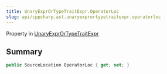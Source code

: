 ```yaml
---
title: UnaryExprOrTypeTraitExpr.OperatorLoc
slug: api/cppsharp.ast.unaryexprortypetraitexpr.operatorloc
---
```

Property in [UnaryExprOrTypeTraitExpr](/api/cppsharp/ast/unaryexprortypetraitexpr)

## Summary



```csharp
public SourceLocation OperatorLoc { get; set; }
```

